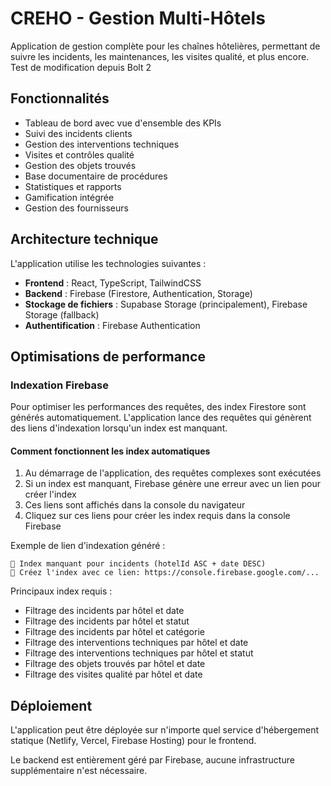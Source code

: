 # CREHO - Gestion Multi-Hôtels

Application de gestion complète pour les chaînes hôtelières, permettant de suivre les incidents, les maintenances, les visites qualité, et plus encore.
Test de modification depuis Bolt 2


## Fonctionnalités

- Tableau de bord avec vue d'ensemble des KPIs
- Suivi des incidents clients
- Gestion des interventions techniques
- Visites et contrôles qualité
- Gestion des objets trouvés
- Base documentaire de procédures
- Statistiques et rapports
- Gamification intégrée
- Gestion des fournisseurs

## Architecture technique

L'application utilise les technologies suivantes :

- **Frontend** : React, TypeScript, TailwindCSS
- **Backend** : Firebase (Firestore, Authentication, Storage)
- **Stockage de fichiers** : Supabase Storage (principalement), Firebase Storage (fallback)
- **Authentification** : Firebase Authentication

## Optimisations de performance

### Indexation Firebase

Pour optimiser les performances des requêtes, des index Firestore sont générés automatiquement. L'application lance des requêtes qui génèrent des liens d'indexation lorsqu'un index est manquant.

#### Comment fonctionnent les index automatiques

1. Au démarrage de l'application, des requêtes complexes sont exécutées
2. Si un index est manquant, Firebase génère une erreur avec un lien pour créer l'index
3. Ces liens sont affichés dans la console du navigateur
4. Cliquez sur ces liens pour créer les index requis dans la console Firebase

Exemple de lien d'indexation généré :
```
🔗 Index manquant pour incidents (hotelId ASC + date DESC)
🔗 Créez l'index avec ce lien: https://console.firebase.google.com/...
```

Principaux index requis :
- Filtrage des incidents par hôtel et date
- Filtrage des incidents par hôtel et statut
- Filtrage des incidents par hôtel et catégorie
- Filtrage des interventions techniques par hôtel et date
- Filtrage des interventions techniques par hôtel et statut
- Filtrage des objets trouvés par hôtel et date
- Filtrage des visites qualité par hôtel et date

## Déploiement

L'application peut être déployée sur n'importe quel service d'hébergement statique (Netlify, Vercel, Firebase Hosting) pour le frontend.

Le backend est entièrement géré par Firebase, aucune infrastructure supplémentaire n'est nécessaire.